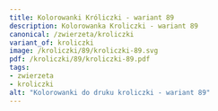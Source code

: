 ```yaml
---
title: Kolorowanki Króliczki - wariant 89
description: Kolorowanka Kroliczki - wariant 89
canonical: /zwierzeta/kroliczki
variant_of: kroliczki
image: /kroliczki/89/kroliczki-89.svg
pdf: /kroliczki/89/kroliczki-89.pdf
tags:
- zwierzeta
- kroliczki
alt: "Kolorowanki do druku kroliczki - wariant 89"
---
```

